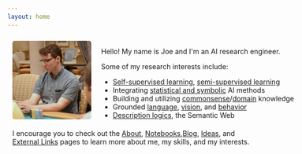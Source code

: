```yaml
---
layout: home
---
```


<div style="margin-bottom: 40px;">
  <div style="display: flex;">
    <div style="width: 160px; height: 160px; margin: 10px; flex-shrink: 0;">
      <img src="/assets/img/headshot.jpeg" style="border-radius: 5px;" />
    </div>
    <div style="margin: auto 0 auto 10px;">
      <p>Hello! My name is Joe and I'm an AI research engineer.</p>
      <div>
        <p>Some of my research interests include:</p>
        <ul style="margin-bottom: 0px; white-space: nowrap;">
          <li><a href="https://openai.com/blog/competitive-self-play">Self-supervised learning</a>, <a href="https://www.nature.com/articles/nature16961">semi-supervised learning</a></li>
          <li>Integrating <a href="https://arxiv.org/abs/2003.04707">statistical and symbolic</a> AI methods</li>
          <li>Building and utilizing <a href="https://arxiv.org/abs/2012.02757">commonsense</a>/<a href="https://arxiv.org/abs/2002.09127">domain</a> knowledge</li>
          <li>Grounded <a href="https://arxiv.org/abs/1811.06966">language</a>, <a href="https://arxiv.org/abs/2009.07783">vision</a>, and <a href="https://arxiv.org/abs/2002.05201">behavior</a></li>
          <li><a href="https://en.wikipedia.org/wiki/Description_logic">Description logics</a>, the Semantic Web</li>
        </ul>
      </div>
    </div>
  </div>
  <div style="margin: 10px;">
    I encourage you to check out the <a href="/about">About</a>, <a href="/notebooks">Notebooks</a>,<a href="/blog">Blog</a>, <a href="/ideas">Ideas</a>, and <a href="/external-links">External Links</a> pages to learn more about me, my skills, and my interests.
  </div>
</div>
